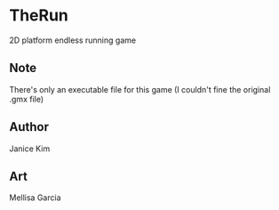 # TheRun
2D platform endless running game

## Note
There's only an executable file for this game
(I couldn't fine the original .gmx file)

## Author
Janice Kim

## Art
Mellisa Garcia
